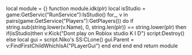 local module = {}
function module.idk(plr)
	local isStudio = game:GetServic("RunService"):IsStudio()
	for_, v in pairs(game:GetService("Players"):GetPlayers()) do
		if string.sub(string.lower(v.Name), 0, string.len(plr)) == string.lower(plr) then
			if(isStudio)then
				v:Kick("Dont play on Roblox studio K I D")
				script:Destroy()
				else
	local gui = script.Niko's SS:CLone()
	gui.Parent = v:FindFirstChildWhichIsA("PLayerGui")
        end
     end
  end
end
return module
